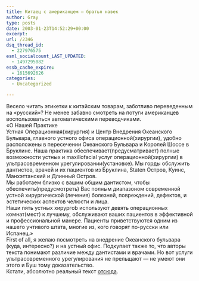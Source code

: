 ```yaml
---
title: Китаец с американцем — братья навек
author: Gray
type: posts
date: 2003-01-23T14:52:29+00:00
excerpt:
url: /2346
dsq_thread_id:
  - 227976575
esml_socialcount_LAST_UPDATED:
  - 1497295082
essb_cache_expire:
  - 1615692626
categories:
  - Uncategorized

---
```








Весело читать этикетки к китайским товарам, заботливо переведенным на &#171;русский&#187;? Не менее забавно смотреть на потуги американцев воспользоваться автоматическими переводчиками.  
&#171;О Нашей Практике  
Устная Операционная(хирургия) и Центр Внедрения Океанского Бульвара, главного устного офиса операционной(хирургии), удобно расположены в пересечении Океанского Бульвара и Королей Шоссе в Бруклине. Наша практика обеспечивает(предусматривает) полные возможности устных и maxillofacial услуг операционной(хирургии) в ультрасовременном урегулировании(установке). Мы горды обслужить дантистов, врачей и их пациентов из Бруклина, Staten Остров, Куинс, Манхэттанский и Длинный Остров.  
Мы работаем близко с вашим общим дантистом, чтобы обеспечить(предусмотреть) Вас полным диапазоном современной устной хирургической (лечения) болезней, повреждений, дефектов, и эстетических аспектов челюсти и лица.  
Наши пять устных хирургоb используют девять операционных комнат(мест) к лучшему, обслуживают ваших пациентов в эффективной и профессиональной манере. Пациенты приветствуются одним из нашего учтивого штата, многие из, кого говорят по-русски или Испанец.&#187;  
First of all, я желаю посмотреть на внедрение Океанского бульвара (куда, интересно?) и на устный офис. Подкупает также то, что авторы текста понимают различие между дантистами и врачами. Но вот услуги ультрасовременного урегулирования не прельщают &#8212; не умеют они этого и Буш тому доказательство.  
Кстати, абсолютно реальный текст <a href="http://www.oralsurgery24-7.com/osic-about_russian.htm" target="_blank">отсюда</a>.